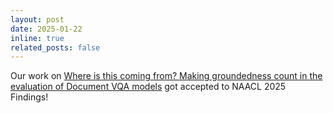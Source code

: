 ```yaml
---
layout: post
date: 2025-01-22 
inline: true
related_posts: false
---
```


Our work on [Where is this coming from? Making groundedness count in the evaluation of Document VQA models][sedge] got accepted to NAACL 2025 Findings! 

[sedge]: https://arxiv.org/abs/2503.19120 
[naacl25]: https://2025.naacl.org/
